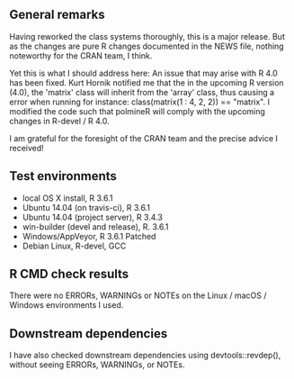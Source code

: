 ## General remarks

Having reworked the class systems thoroughly, this is a major release. But as the changes are pure R changes documented in the NEWS file, nothing noteworthy for the CRAN team, I think.

Yet this is what I should address here: An issue that may arise with R 4.0 has been fixed. Kurt Hornik notified me that the in the upcoming R version (4.0), the 'matrix' class will inherit from the 'array' class, thus causing a error when running for instance: class(matrix(1 : 4, 2, 2)) == "matrix". I modified the code such that polmineR will comply with the upcoming changes in R-devel / R 4.0. 

I am grateful for the foresight of the CRAN team and the precise advice I received!


## Test environments

* local OS X install, R 3.6.1
* Ubuntu 14.04 (on travis-ci), R 3.6.1
* Ubuntu 14.04 (project server), R 3.4.3
* win-builder (devel and release), R. 3.6.1
* Windows/AppVeyor, R 3.6.1 Patched
* Debian Linux, R-devel, GCC


## R CMD check results

There were no ERRORs, WARNINGs or NOTEs on the Linux / macOS / Windows environments I used. 


## Downstream dependencies

I have also checked downstream dependencies using devtools::revdep(),
without seeing ERRORs, WARNINGs, or NOTEs.

